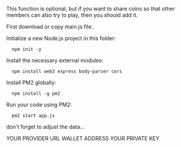 This function is optional, but if you want to share coins so that other members can also try to play, then you should add it.

First download or copy main.js file..

Initialize a new Node.js project in this folder:

      npm init -y

Install the necessary external modules:

      npm install web3 express body-parser cors

Install PM2 globally:

      npm install -g pm2

Run your code using PM2:

      pm2 start app.js
      
don't forget to adjust the data...

YOUR PROVIDER URL
WALLET ADDRESS
YOUR PRIVATE KEY
